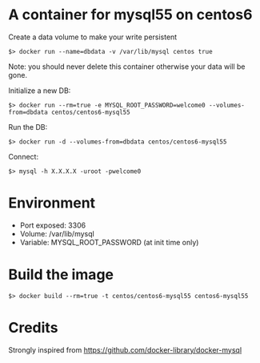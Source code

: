 A container for mysql55 on centos6
==================================

Create a data volume to make your write persistent

    $> docker run --name=dbdata -v /var/lib/mysql centos true

Note: you should never delete this container otherwise your data will be gone.

Initialize a new DB:

    $> docker run --rm=true -e MYSQL_ROOT_PASSWORD=welcome0 --volumes-from=dbdata centos/centos6-mysql55

Run the DB:

    $> docker run -d --volumes-from=dbdata centos/centos6-mysql55

Connect:

    $> mysql -h X.X.X.X -uroot -pwelcome0

Environment
===========

* Port exposed: 3306
* Volume: /var/lib/mysql
* Variable: MYSQL_ROOT_PASSWORD (at init time only)

Build the image
===============

    $> docker build --rm=true -t centos/centos6-mysql55 centos6-mysql55

Credits
=======

Strongly inspired from https://github.com/docker-library/docker-mysql
